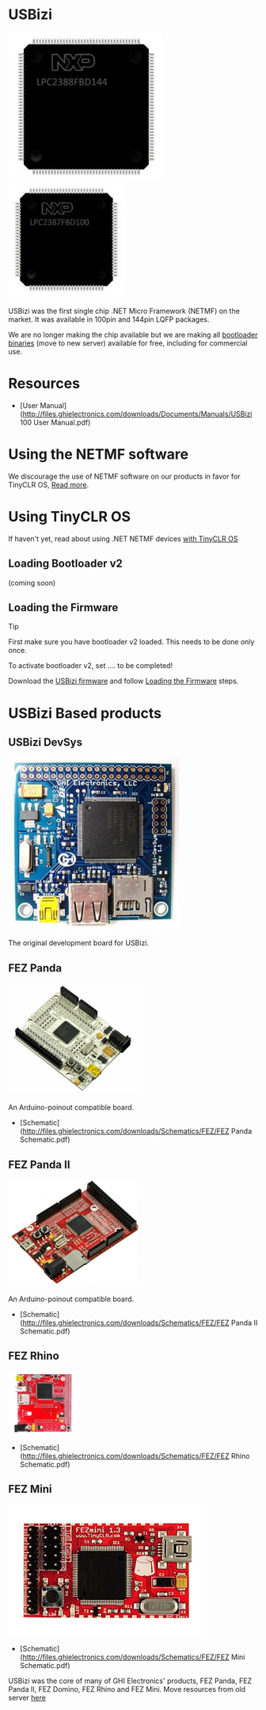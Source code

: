 # USBizi
![USBizi 144](images/usbizi_144.jpg) ![USBizi 100](images/usbizi_100.jpg)

USBizi was the first single chip .NET Micro Framework (NETMF) on the market. It was available in 100pin and 144pin LQFP packages.

We are no longer making the chip available but we are making all [bootloader binaries](https://www.ghielectronics.com/downloads/NETMF/USBizi/) (move to new server) available for free, including for commercial use. 

# Resources
* [User Manual](http://files.ghielectronics.com/downloads/Documents/Manuals/USBizi 100 User Manual.pdf) 

# Using the NETMF software
We discourage the use of NETMF software on our products in favor for TinyCLR OS, [Read more](intro.md).

# Using TinyCLR OS
If haven't yet, read about using .NET NETMF devices [with TinyCLR OS](intro.md#with-tinyclr-os)

## Loading Bootloader v2
(coming soon)

## Loading the Firmware

> [!Tip]
> First make sure you have bootloader v2 loaded. This needs to be done only once.

To activate bootloader v2, set .... to be completed!

Download the [USBizi firmware](../../../tinyclr/downloads.md#usbizi) and follow [Loading the Firmware](../../loaders/ghi_bootloader.md#loading-the-firmware) steps.


# USBizi Based products
## USBizi DevSys
![USBizi DevSys](images/usbizi_devsys.jpg)

The original development board for USBizi.

## FEZ Panda
![FEZ Panda](images/fez_panda.jpg)

An Arduino-poinout compatible board.

* [Schematic](http://files.ghielectronics.com/downloads/Schematics/FEZ/FEZ Panda Schematic.pdf)

## FEZ Panda II
![FEZ Panda II](images/fez_panda_ii.jpg)

An Arduino-poinout compatible board.

* [Schematic](http://files.ghielectronics.com/downloads/Schematics/FEZ/FEZ Panda II Schematic.pdf)

## FEZ Rhino
![FEZ Rhino](images/fez_rhino.jpg)

* [Schematic](http://files.ghielectronics.com/downloads/Schematics/FEZ/FEZ Rhino Schematic.pdf)

## FEZ Mini
![FEZ Mini](images/fez_mini.jpg)

* [Schematic](http://files.ghielectronics.com/downloads/Schematics/FEZ/FEZ Mini Schematic.pdf)

USBizi was the core of many of GHI Electronics' products, FEZ Panda, FEZ Panda II, FEZ Domino, FEZ Rhino and FEZ Mini. 
Move resources from old server [here](https://www.ghielectronics.com/downloads/FEZ/)
